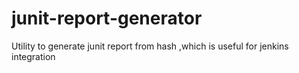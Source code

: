 # junit-report-generator
Utility to generate junit report from hash ,which is useful for jenkins integration


